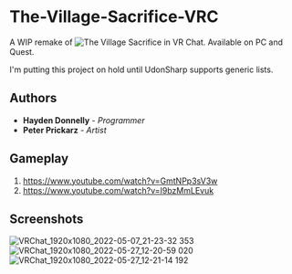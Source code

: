# The-Village-Sacrifice-VRC

A WIP remake of ![The Village Sacrifice](https://github.com/hayden-donnelly/The-Village-Sacrifice) in VR Chat.
Available on PC and Quest.

I'm putting this project on hold until UdonSharp supports generic lists.

## Authors

* **Hayden Donnelly** - *Programmer*
* **Peter Prickarz** - *Artist*

## Gameplay

1) https://www.youtube.com/watch?v=GmtNPp3sV3w
2) https://www.youtube.com/watch?v=I9bzMmLEvuk

## Screenshots

![VRChat_1920x1080_2022-05-07_21-23-32 353](https://user-images.githubusercontent.com/30982485/167277980-f09f396d-0a5a-4b2f-8465-ea8740702057.png)
![VRChat_1920x1080_2022-05-27_12-20-59 020](https://user-images.githubusercontent.com/30982485/170739478-4d1e148b-b37a-416e-a8f3-032d4f9eaad0.png)
![VRChat_1920x1080_2022-05-27_12-21-14 192](https://user-images.githubusercontent.com/30982485/170739504-2b5a3e2a-7e31-4deb-8617-1a3427ed5144.png)

